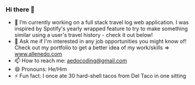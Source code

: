 ### Hi there 👋
- 🔭 I’m currently working on a full stack travel log web application. I was inspired by Spotify's yearly wrapped feature to try to make something similar using a user's travel history - check it out below!
- 💬 Ask me if I'm interested in any job opportunities you might know of! Check out my portfolio to get a better idea of my work/skills => www.allenedo.com
- 📫 How to reach me: aedocoding@gmail.com
- 😄 Pronouns: He/Him
- ⚡ Fun fact: I once ate 30 hard-shell tacos from Del Taco in one sitting
<!--
**aedocoding/aedocoding** is a ✨ _special_ ✨ repository because its `README.md` (this file) appears on your GitHub profile.

Here are some ideas to get you started:

- 🔭 I’m currently working on developing tutorials for coding a backend in Knex + Node.js
- 🌱 I’m currently learning how to apply algorithms and data structures to coding challenges (again)
- 💬 Ask me if I'm interested in any job opportunities you might know of!
- 📫 How to reach me: aedocoding@gmail.com
- 😄 Pronouns: He/Him
- ⚡ Fun fact: I once ate 30 hard-shell tacos from Del Taco in one sitting
-->
